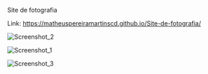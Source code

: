 Site de fotografia

Link: https://matheuspereiramartinscd.github.io/Site-de-fotografia/

![Screenshot_2](https://github.com/matheuspereiramartinscd/Site-de-fotografia/assets/136721687/d669a9ca-3265-4736-9c36-a370137848ca)

![Screenshot_1](https://github.com/matheuspereiramartinscd/Site-de-fotografia/assets/136721687/8d662851-30c6-492a-ac96-eb028afb213b)

![Screenshot_3](https://github.com/matheuspereiramartinscd/Site-de-fotografia/assets/136721687/c7aba8f5-8a23-4eb2-bce7-09f77eda881f)
